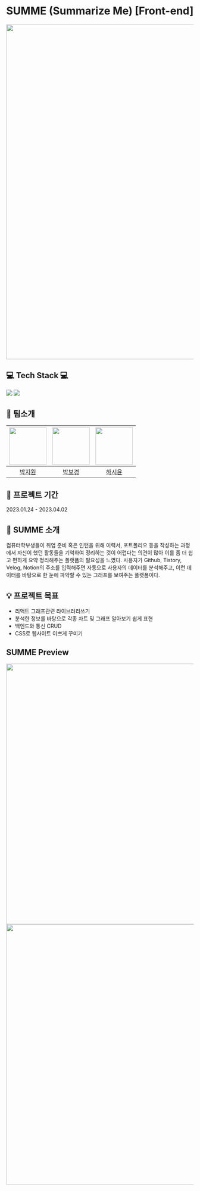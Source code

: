 # SUMME (Summarize Me) [Front-end]
<img src = "https://user-images.githubusercontent.com/97583162/229386376-613e1c66-cf0f-4318-8898-249ba6638b50.png" width = "900px">  


## 💻 Tech Stack 💻
<img src="https://img.shields.io/badge/JavaScript-F7DF1E?style=for-the-badge&logo=JavaScript&logoColor=black">
<img src="https://img.shields.io/badge/React-61DAFB?style=for-the-badge&logo=React&logoColor=black">  


## 🐣 팀소개
|[<img src="https://github.com/raipen.png" width="100px">](https://github.com/raipen)|[<img src="https://github.com/bokoo14.png" width="100px">](https://github.com/bokoo14)|[<img src="https://github.com/shunnnl.png" width="100px">](https://github.com/shunnnl)|
|:----:|:----:|:----:|
|[박지원](https://github.com/raipen)|[박보경](https://github.com/bokoo14)|[하시윤](https://github.com/shunnnl)|  


## 📅 프로젝트 기간
2023.01.24 - 2023.04.02  


## 🤷 SUMME 소개
컴퓨터학부생들이 취업 준비 혹은 인턴을 위해 이력서, 포트폴리오 등을 작성하는 과정에서 자신이 했던 활동들을 기억하여 정리하는 것이 어렵다는 의견이 많아 이를 좀 더 쉽고 편하게 요약 정리해주는 플랫폼의 필요성을 느꼈다. 
사용자가 Github, Tistory, Velog, Notion의 주소를 입력해주면 자동으로 사용자의 데이터를 분석해주고, 이런 데이터를 바탕으로 한 눈에 파악할 수 있는 그래프를 보여주는 플랫폼이다.  



## 💡 프로젝트 목표
- 리액트 그래프관련 라이브러리쓰기
- 분석한 정보를 바탕으로 각종 차트 및 그래프 알아보기 쉽게 표현
- 백엔드와 통신 CRUD
- CSS로 웹사이트 이쁘게 꾸미기


## SUMME Preview
<img src = "https://user-images.githubusercontent.com/97583162/229388489-3ae7ce92-d9f3-426c-a349-de8c545651d7.png" width="700px">  
<img src = "https://user-images.githubusercontent.com/97583162/229388483-6a5648cd-63ee-4fc8-855f-76618348c180.png" width="700px">
